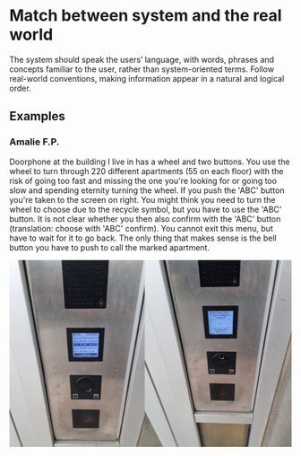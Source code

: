 # Match between system and the real world

The system should speak the users’ language, with words, phrases and concepts familiar to the user, rather than system-oriented terms. Follow real-world conventions, making information appear in a natural and logical order.

## Examples

### Amalie F.P.
Doorphone at the building I live in has a wheel and two buttons. You use the wheel to turn through 220 different apartments (55 on each floor) with the risk of going too fast and missing the one you're looking for or going too slow and spending eternity turning the wheel. If you push the 'ABC' button you're taken to the screen on right. You might think you need to turn the wheel to choose due to the recycle symbol, but you have to use the 'ABC' button. It is not clear whether you then also confirm with the 'ABC' button (translation: choose with 'ABC' confirm). You cannot exit this menu, but have to wait for it to go back. The only thing that makes sense is the bell button you have to push to call the marked apartment.

![](images/amalie-doorphone.jpg) 
